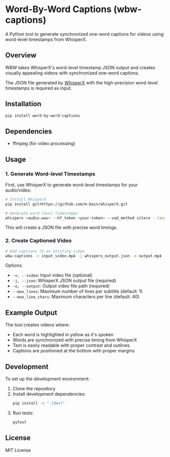 # Word-By-Word Captions (wbw-captions)

A Python tool to generate synchronized one-word captions for videos using word-level timestamps from WhisperX.

## Overview

WBW takes WhisperX's word-level timestamp JSON output and creates visually appealing videos with synchronized one-word captions.

The JSON file generated by [WhisperX](https://github.com/m-bain/whisperX) with the high-precision word-level timestamps is required as input.

## Installation

```bash
pip install word-by-word-captions
```

## Dependencies

- ffmpeg (for video processing)

## Usage

### 1. Generate Word-level Timestamps

First, use WhisperX to generate word-level timestamps for your audio/video:

```bash
# Install WhisperX
pip install git+https://github.com/m-bain/whisperX.git

# Generate word-level timestamps
whisperx <audio.wav> --hf_token <your-token> --vad_method silero --language <lang> --model <model> --align_model <align_model>
```

This will create a JSON file with precise word timings.

### 2. Create Captioned Video

```bash
# Add captions to an existing video
wbw-captions -v input_video.mp4 -j whisperx_output.json -o output.mp4
```

Options:
- `-v, --video`: Input video file (optional)
- `-j, --json`: WhisperX JSON output file (required)
- `-o, --output`: Output video file path (required)
- `--max_lines`: Maximum number of lines per subtitle (default: 1)
- `--max_line_chars`: Maximum characters per line (default: 40)

## Example Output

The tool creates videos where:
- Each word is highlighted in yellow as it's spoken
- Words are synchronized with precise timing from WhisperX
- Text is easily readable with proper contrast and outlines
- Captions are positioned at the bottom with proper margins

## Development

To set up the development environment:

1. Clone the repository
2. Install development dependencies:
   ```bash
   pip install -e ".[dev]"
   ```
3. Run tests:
   ```bash
   pytest
   ```

## License

MIT License
